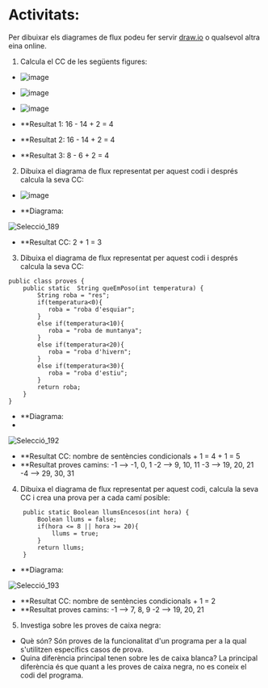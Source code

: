# Activitats: 

Per dibuixar els diagrames de flux podeu fer servir [draw.io](https://draw.io) o qualsevol altra eina online.

1. Calcula el CC de les següents figures:
  - ![image](https://user-images.githubusercontent.com/110727546/204613022-4ab64342-2e06-438d-a7e8-570685b3c406.png)
  - ![image](https://user-images.githubusercontent.com/110727546/204613180-6d55bf09-28b8-417e-96f4-f71a762ac44c.png)
  - ![image](https://user-images.githubusercontent.com/110727546/204655229-8c3f28d7-3d8b-4746-a55d-331f89da39d2.png)

  - **Resultat 1: 16 - 14 + 2 = 4
  - **Resultat 2: 16 - 14 + 2 = 4
  - **Resultat 3: 8 - 6 + 2 = 4


2. Dibuixa el diagrama de flux representat per aquest codi i després calcula la seva CC:
  - ![image](https://user-images.githubusercontent.com/110727546/204615125-363e5e6c-173b-4ec0-8c0b-cb97985ade06.png)

  - **Diagrama:

![Selecció_189](https://user-images.githubusercontent.com/114875463/216544930-70d386f7-2601-4af6-922c-63bbc53e8150.png)

  - **Resultat CC: 2 + 1 = 3

3. Dibuixa el diagrama de flux representat per aquest codi i després calcula la seva CC:

```
public class proves {
    public static  String queEmPoso(int temperatura) {
        String roba = "res";
        if(temperatura<0){
           roba = "roba d'esquiar";
        }
        else if(temperatura<10){
           roba = "roba de muntanya";
        }
        else if(temperatura<20){
           roba = "roba d'hivern";
        }
        else if(temperatura<30){
           roba = "roba d'estiu";
        }
        return roba;
    }    
}
```

  - **Diagrama:
  - 
![Selecció_192](https://user-images.githubusercontent.com/114875463/216549874-46711869-a2dc-4916-9f9c-3728159d30c7.png)

  - **Resultat CC: nombre de sentències condicionals + 1 = 4 + 1 = 5
  - **Resultat proves camins: 
      -1 --> -1, 0, 1
      -2 --> 9, 10, 11
      -3 --> 19, 20, 21
      -4 --> 29, 30, 31
     
4. Dibuixa el diagrama de flux representat per aquest codi, calcula la seva CC i crea una prova per a cada camí posible:

```
    public static Boolean llumsEncesos(int hora) {
        Boolean llums = false;
        if(hora <= 8 || hora >= 20){
            llums = true;
        }
        return llums;
    }
```
  - **Diagrama: 

![Selecció_193](https://user-images.githubusercontent.com/114875463/216552690-67eca9a0-fc97-4709-b48f-a0e954f06824.png)

  - **Resultat CC: nombre de sentències condicionals + 1 = 2
  - **Resultat proves camins:
      -1 --> 7, 8, 9
      -2 --> 19, 20, 21

5. Investiga sobre les proves de caixa negra:

  - Què són? Són proves de la funcionalitat d'un programa per a la qual s'utilitzen específics casos de prova.
  - Quina diferència principal tenen sobre les de caixa blanca? La principal diferència és que quant a les proves de caixa negra, 
    no es coneix el codi del programa.

